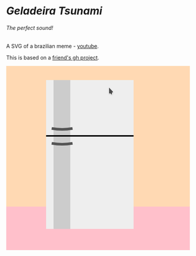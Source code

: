 # *Geladeira Tsunami*
###### *The perfect sound!*
  
A SVG of a brazilian meme - [youtube](https://www.youtube.com/watch?v=UVph8lkwl1E).
  
This is based on a [friend's gh project](https://github.com/drgmr/spaceship).
    
![Project result](image.png)
